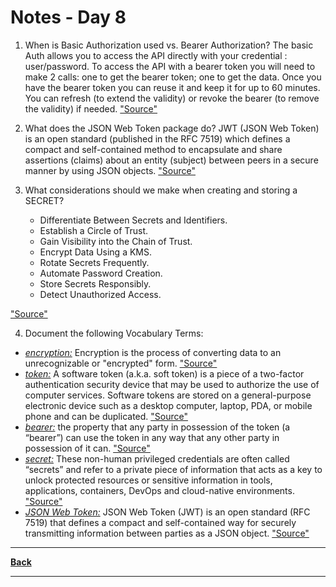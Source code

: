 # Notes - Day 8

1. When is Basic Authorization used vs. Bearer Authorization? The basic Auth allows you to access the API directly with your credential : user/password. To access the API with a bearer token you will need to make 2 calls: one to get the bearer token; one to get the data. Once you have the bearer token you can reuse it and keep it for up to 60 minutes. You can refresh (to extend the validity) or revoke the bearer (to remove the validity) if needed. <a href = "https://community.mega.com/t5/REST-API/Basic-Auth-vs-Bearer-Token/td-p/23476">"Source"</a>

2. What does the JSON Web Token package do? JWT (JSON Web Token) is an open standard (published in the RFC 7519) which defines a compact and self-contained method to encapsulate and share assertions (claims) about an entity (subject) between peers in a secure manner by using JSON objects. <a href = "https://www.bbva.com/en/json-web-tokens-jwt-how-to-use-them-safely/">"Source"</a>

3. What considerations should we make when creating and storing a SECRET?

    - Differentiate Between Secrets and Identifiers.
    - Establish a Circle of Trust.
    - Gain Visibility into the Chain of Trust.
    - Encrypt Data Using a KMS.
    - Rotate Secrets Frequently.
    - Automate Password Creation.
    - Store Secrets Responsibly.
    - Detect Unauthorized Access.

<a href = "https://www.google.com/search?q=What+considerations+should+we+make+when+creating+and+storing+a+SECRET%3F&rlz=1C1CHZN_enUS962US962&oq=What+considerations+should+we+make+when+creating+and+storing+a+SECRET%3F&aqs=chrome..69i57.1534j0j4&sourceid=chrome&ie=UTF-8">"Source"</a>

4. Document the following Vocabulary Terms:

- <u>*encryption:*</u> Encryption is the process of converting data to an unrecognizable or "encrypted" form. <a href = "https://techterms.com/definition/encryption">"Source"</a>
- <u>*token:*</u> A software token (a.k.a. soft token) is a piece of a two-factor authentication security device that may be used to authorize the use of computer services. Software tokens are stored on a general-purpose electronic device such as a desktop computer, laptop, PDA, or mobile phone and can be duplicated. <a href = "https://en.wikipedia.org/wiki/Software_token#:~:text=A%20software%20token%20(a.k.a.%20soft,phone%20and%20can%20be%20duplicated.">"Source"</a>
- <u>*bearer:*</u> the property that any party in possession of the token (a “bearer”) can use the token in any way that any other party in possession of it can. <a href = "https://www.devopsschool.com/blog/what-is-bearer-token-and-how-it-works/">"Source"</a>
- <u>*secret:*</u> These non-human privileged credentials are often called “secrets” and refer to a private piece of information that acts as a key to unlock protected resources or sensitive information in tools, applications, containers, DevOps and cloud-native environments. <a href = "https://www.cyberark.com/what-is/secrets-management/#:~:text=What%20is%20a%20Secret%3F,DevOps%20and%20cloud%2Dnative%20environments.">"Source"</a>
- <u>*JSON Web Token:*</u> JSON Web Token (JWT) is an open standard (RFC 7519) that defines a compact and self-contained way for securely transmitting information between parties as a JSON object. <a href = "https://jwt.io/introduction">"Source"</a>

---
<a href = "https://github.com/scottie-l/reading-notes/tree/main/reading-notes-401">**Back**</a>

---
